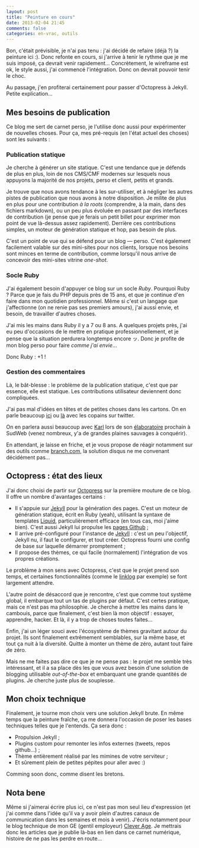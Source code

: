 ```yaml
---
layout: post
title: "Peinture en cours"
date: 2013-02-04 21:45
comments: false
categories: en-vrac, outils
---
```


Bon, c'était prévisible, je n'ai pas tenu : j'ai décidé de refaire (déjà ?) la peinture ici :). Donc refonte en cours, si j'arrive à tenir le rythme que je me suis imposé, ça devrait venir rapidement… Concrètement, le wireframe est ok, le style aussi, j'ai commencé l'intégration. Donc on devrait pouvoir tenir le choc.

Au passage, j'en profiterai certainement pour passer d'Octopress à Jekyll. Petite explication…

<!-- more -->

## Mes besoins de publication ##

Ce blog me sert de carnet perso, je l'utilise donc aussi pour expérimenter de nouvelles choses. Pour ça, mes pré-requis (en l'état actuel des choses) sont les suivants :

### Publication statique ###

Je cherche à générer un site statique. C'est une tendance que je défends de plus en plus, loin de nos CMS/CMF modernes sur lesquels nous appuyons la majorité de nos projets, perso et client, petits et grands.

Je trouve que nous avons tendance à les sur-utiliser, et à négliger les autres pistes de publication que nous avons à notre disposition. Je milite de plus en plus pour une contribution _à la roots_ (comprendre, à la main, dans des fichiers markdown), ou un peu plus évoluée en passant par des interfaces de contribution (je pense que je ferais un petit billet pour exprimer mon point de vue là-dessus assez rapidement). Derrière ces contributions simples, un moteur de génération statique et hop, pas besoin de plus.

C'est un point de vue qui se défend pour un blog — perso. C'est également facilement valable sur des mini-sites pour nos clients, lorsque nos besoins sont minces en terme de contribution, comme lorsqu'il nous arrive de concevoir des mini-sites vitrine _one-shot_.

### Socle Ruby ###

J'ai également besoin d'appuyer ce blog sur un socle _Ruby_. Pourquoi Ruby ? Parce que je fais du PHP depuis près de 15 ans, et que je continue d'en faire dans mon quotidien professionnel. Même si c'est un langage que j'affectionne (on ne renie pas ses premiers amours), j'ai aussi envie, et besoin, de travailler d'autres choses.

J'ai mis les mains dans Ruby il y a 7 ou 8 ans. A quelques projets près, j'ai eu peu d'occasions de le mettre en pratique professionnellement, et je pense que la situation perdurera longtemps encore ッ. Donc je profite de mon blog perso pour faire _comme j'ai envie_…

Donc Ruby : +1 !

### Gestion des commentaires ###

Là, le bât-blesse : le problème de la publication statique, c'est que par essence, elle est statique. Les contributions utilisateur deviennent donc compliquées.

J'ai pas mal d'idées en têtes et de petites choses dans les cartons. On en parle beaucoup [ici]() ou [là]() avec les copains sur twitter.

On en parlera aussi beaucoup avec [Karl](http://www.la-grange.net/) lors de son [élaboratoire](http://sudweb.fr/2013/#elaboratoires) prochain à SudWeb (venez nombreux, y'a de grandes plaines sauvages à conquérir).

En attendant, je laisse en friche, et je vous propose de réagir notamment sur des outils comme [branch.com](http://branch.com/), la solution disqus ne me convenant décidément pas…

## Octopress : état des lieux ##

J'ai donc choisi de partir sur [Octopress](http://octopress.org) sur la première mouture de ce blog. Il offre un nombre d'avantages certains : 

- Il s'appuie sur [Jekyll](http://jekyllrb.com/) pour la génération des pages. C'est un moteur de génération statique, écrit en Ruby (yeah), utilisant la syntaxe de templates [Liquid](http://liquidmarkup.org/), particulièrement efficace (en tous cas, moi j'aime bien). C'est aussi Jekyll lui propulse les [pages Github](http://pages.github.com/) ;
- Il arrive pré-configuré pour l'instance de [Jekyll](http://jekyllrb.com/) : c'est un peu l'objectif, Jekyll nu, il faut le configurer, et tout créer. Octopress fourni une config de base sur laquelle démarrer promptement ;
- Il propose des thèmes, ce qui facile (normalement) l'intégration de vos propres créations.

Le problème à mon sens avec Octopress, c'est que le projet prend son temps, et certaines fonctionnalités (comme le [linklog](http://octopress.org/docs/blogging/linklog/) par exemple) se font largement attendre.

L'autre point de désaccord que je rencontre, c'est que comme tout système global, il embarque tout un tas de plugins par défaut. C'est certes pratique, mais ce n'est pas ma philosophie. Je cherche à mettre les mains dans le cambouis, parce que finalement, c'est bien là mon objectif : essayer, apprendre, hacker. Et là, il y a trop de choses toutes faites…

Enfin, j'ai un léger souci avec l'écosystème de thèmes gravitant autour du projet. Ils sont finalement extrêmement semblables, sur la même base, et tout ça nuit à la diversité. Quitte à monter un thème de zéro, autant tout faire de zéro.

Mais ne me faites pas dire ce que je ne pense pas : le projet me semble très intéressant, et il a sa place dès les que vous avez besoin d'une solution de blogging utilisable _out-of-the-box_ et embarquant une grande quantités de plugins. Je cherche juste plus de souplesse.

## Mon choix technique ##

Finalement, je tourne mon choix vers une solution Jekyll brute. En même temps que la peinture fraîche, ça me donnera l'occasion de poser les bases techniques telles que je l'entends. Ça sera donc :

- Propulsion Jekyll ;
- Plugins custom pour remonter les infos externes (tweets, repos github…) ;
- Thème entièrement réalisé par les mimines de votre serviteur ;
- Et sûrement plein de petites pépites pour aller avec :)

Comming soon donc, comme disent les bretons.

## Nota bene ##

Même si j'aimerai écrire plus ici, ce n'est pas mon seul lieu d'expression (et j'ai comme dans l'idée qu'il va y avoir plein d'autres canaux de communication dans les semaines et mois à venir). J'écris notamment pour le blog technique de mon GE (gentil employeur) [Clever Age](http://www.clever-age.com). Je mettrais donc les articles que je publie là-bas en lien dans ce carnet numérique, histoire de ne pas les perdre en route…

